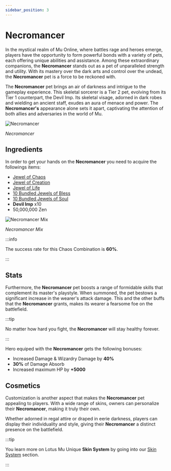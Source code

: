 ```yaml
---
sidebar_position: 3
---
```


# Necromancer

In the mystical realm of Mu Online, where battles rage and heroes emerge, players have the opportunity to form powerful bonds with a variety of pets, each offering unique abilities and assistance. Among these extraordinary companions, the **Necromancer** stands out as a pet of unparalleled strength and utility. With its mastery over the dark arts and control over the undead, the **Necromancer** pet is a force to be reckoned with.

The **Necromancer** pet brings an air of darkness and intrigue to the gameplay experience. This skeletal sorcerer is a Tier 2 pet, evolving from its Tier 1 counterpart, the Devil Imp. Its skeletal visage, adorned in dark robes and wielding an ancient staff, exudes an aura of menace and power. The **Necromancer's** appearance alone sets it apart, captivating the attention of both allies and adversaries in the world of Mu.

![Necromancer](/img/items/pets/necromancer.jpg)

_Necromancer_

## Ingredients

In order to get your hands on the **Necromancer** you need to acquire the followings items:

- [Jewel of Chaos](/items/jewels/regular-jewels/jewel-of-chaos)
- [Jewel of Creation](/items/jewels/regular-jewels/jewel-of-creation)
- [Jewel of Life](/items/jewels/regular-jewels/jewel-of-life)
- [10 Bundled Jewels of Bless](/items/jewels/regular-jewels/jewel-of-bless)
- [10 Bundled Jewels of Soul](/items/jewels/regular-jewels/jewel-of-soul)
- **Devil Imp** x10
- 50,000,000 Zen

![Necromancer Mix](/img/crafting/necromancer-mix.png)

_Necromancer Mix_

:::info

The success rate for this Chaos Combination is **60%**.

:::

## Stats

Furthermore, the **Necromancer** pet boosts a range of formidable skills that complement its master's playstyle. When summoned, the pet bestows a significant increase in the wearer's attack damage. This and the other buffs that the **Necromancer** grants, makes its wearer a fearsome foe on the battlefield.

:::tip

No matter how hard you fight, the **Necromancer** will stay healthy forever.

:::

Hero equiped with the **Necromancer** gets the following bonuses:

- Increased Damage & Wizardry Damage by **40%**
- **30%** of Damage Absorb
- Increased maximum HP by **+5000**

## Cosmetics

Customization is another aspect that makes the **Necromancer** pet appealing to players. With a wide range of skins, owners can personalize their **Necromancer**, making it truly their own.

Whether adorned in regal attire or draped in eerie darkness, players can display their individuality and style, giving their **Necromancer** a distinct presence on the battlefield.

:::tip

You learn more on Lotus Mu Unique **Skin System** by going into our [Skin System](/skin-system) section.

:::
